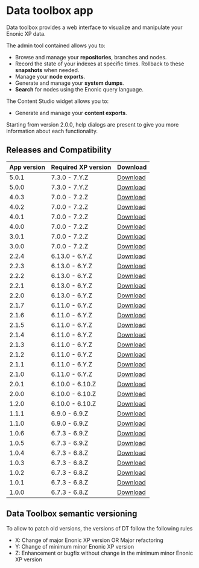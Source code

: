 # Data toolbox app

Data toolbox provides a web interface to visualize and manipulate your Enonic XP data.

The admin tool contained allows you to:
- Browse and manage your <b>repositories</b>, branches and nodes.
- Record the state of your indexes at specific times. Rollback to these <b>snapshots</b> when needed.
- Manage your <b>node exports</b>.
- Generate and manage your <b>system dumps</b>.
- <b>Search</b> for nodes using the Enonic query language.

The Content Studio widget allows you to:
- Generate and manage your <b>content exports</b>.

Starting from version 2.0.0, help dialogs are present to give you more information about each functionality.

## Releases and Compatibility

| App version | Required XP version | Download |
| ----------- | ------------------- | -------- |
| 5.0.1 | 7.3.0 - 7.Y.Z | [Download](https://dl.bintray.com/rcd-systems/rcd-repo/systems/rcd/enonic/datatoolbox/5.0.1/datatoolbox-5.0.1.jar) |
| 5.0.0 | 7.3.0 - 7.Y.Z | [Download](https://dl.bintray.com/rcd-systems/rcd-repo/systems/rcd/enonic/datatoolbox/5.0.0/datatoolbox-5.0.0.jar) |
| 4.0.3 | 7.0.0 - 7.2.Z | [Download](https://dl.bintray.com/rcd-systems/rcd-repo/systems/rcd/enonic/datatoolbox/4.0.3/datatoolbox-4.0.3.jar) |
| 4.0.2 | 7.0.0 - 7.2.Z | [Download](https://dl.bintray.com/rcd-systems/rcd-repo/systems/rcd/enonic/datatoolbox/4.0.2/datatoolbox-4.0.2.jar) |
| 4.0.1 | 7.0.0 - 7.2.Z | [Download](https://dl.bintray.com/rcd-systems/rcd-repo/systems/rcd/enonic/datatoolbox/4.0.1/datatoolbox-4.0.1.jar) |
| 4.0.0 | 7.0.0 - 7.2.Z | [Download](https://dl.bintray.com/rcd-systems/rcd-repo/systems/rcd/enonic/datatoolbox/4.0.0/datatoolbox-4.0.0.jar) |
| 3.0.1 | 7.0.0 - 7.2.Z | [Download](https://dl.bintray.com/rcd-systems/rcd-repo/systems/rcd/enonic/datatoolbox/3.0.1/datatoolbox-3.0.1.jar) |
| 3.0.0 | 7.0.0 - 7.2.Z | [Download](https://dl.bintray.com/rcd-systems/rcd-repo/systems/rcd/enonic/datatoolbox/3.0.0/datatoolbox-3.0.0.jar) |
| 2.2.4 | 6.13.0 - 6.Y.Z | [Download](https://dl.bintray.com/rcd-systems/rcd-repo/systems/rcd/enonic/datatoolbox/2.2.4/datatoolbox-2.2.4.jar) |
| 2.2.3 | 6.13.0 - 6.Y.Z | [Download](https://dl.bintray.com/rcd-systems/rcd-repo/systems/rcd/enonic/datatoolbox/2.2.3/datatoolbox-2.2.3.jar) |
| 2.2.2 | 6.13.0 - 6.Y.Z | [Download](https://dl.bintray.com/rcd-systems/rcd-repo/systems/rcd/enonic/datatoolbox/2.2.2/datatoolbox-2.2.2.jar) |
| 2.2.1 | 6.13.0 - 6.Y.Z | [Download](https://dl.bintray.com/rcd-systems/rcd-repo/systems/rcd/enonic/datatoolbox/2.2.1/datatoolbox-2.2.1.jar) |
| 2.2.0 | 6.13.0 - 6.Y.Z | [Download](https://dl.bintray.com/rcd-systems/rcd-repo/systems/rcd/enonic/datatoolbox/2.2.0/datatoolbox-2.2.0.jar) |
| 2.1.7 | 6.11.0 - 6.Y.Z | [Download](https://dl.bintray.com/rcd-systems/rcd-repo/systems/rcd/enonic/datatoolbox/2.1.7/datatoolbox-2.1.7.jar) |
| 2.1.6 | 6.11.0 - 6.Y.Z | [Download](https://dl.bintray.com/rcd-systems/rcd-repo/systems/rcd/enonic/datatoolbox/2.1.6/datatoolbox-2.1.6.jar) |
| 2.1.5 | 6.11.0 - 6.Y.Z | [Download](https://dl.bintray.com/rcd-systems/rcd-repo/systems/rcd/enonic/datatoolbox/2.1.5/datatoolbox-2.1.5.jar) |
| 2.1.4 | 6.11.0 - 6.Y.Z | [Download](https://dl.bintray.com/rcd-systems/rcd-repo/systems/rcd/enonic/datatoolbox/2.1.4/datatoolbox-2.1.4.jar) |
| 2.1.3 | 6.11.0 - 6.Y.Z | [Download](https://dl.bintray.com/rcd-systems/rcd-repo/systems/rcd/enonic/datatoolbox/2.1.3/datatoolbox-2.1.3.jar) |
| 2.1.2 | 6.11.0 - 6.Y.Z | [Download](https://dl.bintray.com/rcd-systems/rcd-repo/systems/rcd/enonic/datatoolbox/2.1.2/datatoolbox-2.1.2.jar) |
| 2.1.1 | 6.11.0 - 6.Y.Z | [Download](https://dl.bintray.com/rcd-systems/rcd-repo/systems/rcd/enonic/datatoolbox/2.1.1/datatoolbox-2.1.1.jar) |
| 2.1.0 | 6.11.0 - 6.Y.Z | [Download](https://dl.bintray.com/rcd-systems/rcd-repo/systems/rcd/enonic/datatoolbox/2.1.0/datatoolbox-2.1.0.jar) |
| 2.0.1 | 6.10.0 - 6.10.Z | [Download](https://dl.bintray.com/rcd-systems/rcd-repo/systems/rcd/enonic/datatoolbox/2.0.1/datatoolbox-2.0.1.jar) |
| 2.0.0 | 6.10.0 - 6.10.Z | [Download](https://dl.bintray.com/rcd-systems/rcd-repo/systems/rcd/enonic/datatoolbox/2.0.0/datatoolbox-2.0.0.jar) |
| 1.2.0 | 6.10.0 - 6.10.Z | [Download](https://dl.bintray.com/rcd-systems/rcd-repo/systems/rcd/enonic/datatoolbox/1.2.0/datatoolbox-1.2.0.jar) |
| 1.1.1 | 6.9.0 - 6.9.Z | [Download](https://dl.bintray.com/rcd-systems/rcd-repo/systems/rcd/enonic/datatoolbox/1.1.1/datatoolbox-1.1.1.jar) |
| 1.1.0 | 6.9.0 - 6.9.Z | [Download](https://dl.bintray.com/rcd-systems/rcd-repo/systems/rcd/enonic/datatoolbox/1.1.0/datatoolbox-1.1.0.jar) |
| 1.0.6 | 6.7.3 - 6.9.Z | [Download](https://dl.bintray.com/rcd-systems/rcd-repo/systems/rcd/enonic/datatoolbox/1.0.6/datatoolbox-1.0.6.jar) |
| 1.0.5 | 6.7.3 - 6.9.Z | [Download](https://dl.bintray.com/rcd-systems/rcd-repo/systems/rcd/enonic/datatoolbox/1.0.5/datatoolbox-1.0.5.jar) |
| 1.0.4 | 6.7.3 - 6.8.Z | [Download](https://dl.bintray.com/rcd-systems/rcd-repo/systems/rcd/enonic/datatoolbox/1.0.4/datatoolbox-1.0.4.jar) |
| 1.0.3 | 6.7.3 - 6.8.Z | [Download](https://dl.bintray.com/rcd-systems/rcd-repo/systems/rcd/enonic/datatoolbox/1.0.3/datatoolbox-1.0.3.jar) |
| 1.0.2 | 6.7.3 - 6.8.Z | [Download](https://dl.bintray.com/rcd-systems/rcd-repo/systems/rcd/enonic/datatoolbox/1.0.2/datatoolbox-1.0.2.jar) |
| 1.0.1 | 6.7.3 - 6.8.Z | [Download](https://dl.bintray.com/rcd-systems/rcd-repo/systems/rcd/enonic/datatoolbox/1.0.1/datatoolbox-1.0.1.jar) |
| 1.0.0 | 6.7.3 - 6.8.Z | [Download](https://dl.bintray.com/rcd-systems/rcd-repo/systems/rcd/enonic/datatoolbox/1.0.0/datatoolbox-1.0.0.jar) |

## Data Toolbox semantic versioning

To allow to patch old versions, the versions of DT follow the following rules
- X: Change of major Enonic XP version OR Major refactoring
- Y: Change of minimum minor Enonic XP version
- Z: Enhancement or bugfix without change in the minimum minor Enonic XP version
